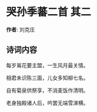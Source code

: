 # 哭孙季蕃二首  其二

**作者**: 刘克庄

## 诗词内容

每岁鶑花要主盟，一生风月最关情。

相君未识陈三面，儿女多知柳七名。

自有菊泉供祭享，不消麦饭作清明。

老身独殿诸人后，吟罢无端雪涕横。

